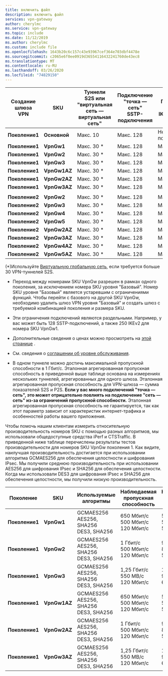 ```yaml
---
title: включить файл
description: включить файл
services: vpn-gateway
author: cherylmc
ms.service: vpn-gateway
ms.topic: include
ms.date: 11/12/2019
ms.author: cherylmc
ms.custom: include file
ms.openlocfilehash: 1643b20c6c157c43e93967cef364e703dbf4478e
ms.sourcegitcommit: c2065e6f0ee0919d36554116432241760de43ec8
ms.translationtype: MT
ms.contentlocale: ru-RU
ms.lasthandoff: 03/26/2020
ms.locfileid: "74829150"
---
```

|**Создание<br>шлюза<br>VPN** |**SKU**   | **Туннели<br>S2S или "виртуальная сеть — виртуальная сеть"** | **Подключение "точка — сеть"<br> SSTP-подключения** | **Подключения P2S<br>IKEv2/OpenVPN** | **Эталонная агрегированная<br>пропускная способность** | **BGP** | **Избыточность между зонами** |
|---            |---         | ---        | ---       | ---            | ---       | ---       | ---|
|**Поколение1**|**Основной**   | Макс. 10    | Макс. 128  | Не поддерживается  | 100 Мбит/с  | Не поддерживается| нет |
|**Поколение1**|**VpnGw1**  | Макс. 30 *   | Макс. 128  | Макс. 250       | 650 Мбит/с  | Поддерживается | нет |
|**Поколение1**|**VpnGw2**  | Макс. 30 *   | Макс. 128  | Макс. 500       | 1 Гбит/с    | Поддерживается | нет |
|**Поколение1**|**VpnGw3**  | Макс. 30 *   | Макс. 128  | Макс. 1000      | 1,25 Гбит/с | Поддерживается | нет |
|**Поколение1**|**VpnGw1AZ**| Макс. 30 *   | Макс. 128  | Макс. 250       | 650 Мбит/с  | Поддерживается | Да |
|**Поколение1**|**VpnGw2AZ**| Макс. 30 *   | Макс. 128  | Макс. 500       | 1 Гбит/с    | Поддерживается | Да |
|**Поколение1**|**VpnGw3AZ**| Макс. 30 *   | Макс. 128  | Макс. 1000      | 1,25 Гбит/с | Поддерживается | Да |
|        |            |            |           |                |           |           |     |
|**Поколение2**|**VpnGw2**  | Макс. 30 *   | Макс. 128  | Макс. 500       | 1,25 Гбит/с | Поддерживается | нет |
|**Поколение2**|**VpnGw3**  | Макс. 30 *   | Макс. 128  | Макс. 1000      | 2,5 Гбит/с  | Поддерживается | нет |
|**Поколение2**|**VpnGw4**  | Макс. 30 *   | Макс. 128  | Макс. 5000      | 5 Гбит/с    | Поддерживается | нет |
|**Поколение2**|**VpnGw5**  | Макс. 30 *   | Макс. 128  | Макс. 10000      | 10 Гбит/с   | Поддерживается | нет |
|**Поколение2**|**VpnGw2AZ**| Макс. 30 *   | Макс. 128  | Макс. 500       | 1,25 Гбит/с | Поддерживается | Да |
|**Поколение2**|**VpnGw3AZ**| Макс. 30 *   | Макс. 128  | Макс. 1000      | 2,5 Гбит/с  | Поддерживается | Да |
|**Поколение2**|**VpnGw4AZ**| Макс. 30 *   | Макс. 128  | Макс. 5000      | 5 Гбит/с    | Поддерживается | Да |
|**Поколение2**|**VpnGw5AZ**| Макс. 30 *   | Макс. 128  | Макс. 10000      | 10 Гбит/с   | Поддерживается | Да |

(*)Используйте [Виртуальную глобальную сеть](../articles/virtual-wan/virtual-wan-about.md), если требуется больше 30 VPN-туннелей S2S.

* Переход между номерами SKU VpnGw разрешен в рамках одного поколения, за исключением номера SKU уровня "Базовый". Номер SKU уровня "Базовый" является устаревшим с ограничениями функций. Чтобы перейти с базового на другой SKU VpnGw, необходимо удалить шлюз VPN уровня "Базовый" и создать шлюз с требуемой комбинацией поколения и размера SKU.

* Эти ограничения подключений являются раздельными. Например, у вас может быть 128 SSTP-подключений, а также 250 IKEv2 для номера SKU VpnGw1.

* Дополнительные сведения о ценах можно просмотреть на [этой странице](https://azure.microsoft.com/pricing/details/vpn-gateway) .

* См. сведения о [соглашении об уровне обслуживания](https://azure.microsoft.com/support/legal/sla/vpn-gateway/).

* В одном туннеле можно достичь максимальной пропускной способности в 1 Гбит/с. Эталонная агрегированная пропускная способность в приведенной выше таблице основана на измерениях нескольких туннелей, агрегированных для одного шлюза. Эталонная агрегированная пропускная способность для VPN-шлюза — сумма показателей S2S и P2S. **Если у вас много подключений "точка — сеть", это может отрицательно повлиять на подключение "сеть — сеть" из-за ограничений пропускной способности.** Эталонная агрегированная пропускная способность не гарантируется, так как этот параметр зависит от характеристик интернет-трафика и особенностей работы вашего приложения.

Чтобы помочь нашим клиентам измерить относительную производительность номеров SKU с помощью разных алгоритмов, мы использовали общедоступные средства iPerf и CTSTraffic. В приведенной ниже таблице перечислены результаты тестов производительности для номеров SKU VpnGw поколения 1. Как видите, наилучшая производительность достигается при использовании алгоритма GCMAES256 для обеспечения целостности и шифрования IPsec. Мы получили среднюю производительность при использовании AES256 для шифрования IPsec и SHA256 для обеспечения целостности. Когда мы использовали DES3 для шифрования IPsec и SHA256 для обеспечения целостности, мы получили низкую производительность.

|**Поколение**|**SKU**   | **Используемые<br>алгоритмы** | **Наблюдаемая<br>пропускная способность** | **Наблюдаемых<br>пакетов в секунду** |
|---           |---       | ---                 | ---            | ---                    |
|**Поколение1**|**VpnGw1**| GCMAES256<br>AES256, SHA256<br>DES3, SHA256| 650 Мбит/с<br>500 Мбит/с<br>120 Мбит/с   | 58 000<br>50 000<br>50 000|
|**Поколение1**|**VpnGw2**| GCMAES256<br>AES256, SHA256<br>DES3, SHA256| 1 Гбит/с<br>500 Мбит/с<br>120 Мбит/с | 90 000<br>80 000<br>55 000|
|**Поколение1**|**VpnGw3**| GCMAES256<br>AES256, SHA256<br>DES3, SHA256| 1,25 Гбит/с<br>550 МB/с<br>120 Мбит/с | 105 000<br>90 000<br>60 000|
|**Поколение1**|**VpnGw1AZ**| GCMAES256<br>AES256, SHA256<br>DES3, SHA256| 650 Мбит/с<br>500 Мбит/с<br>120 Мбит/с   | 58 000<br>50 000<br>50 000|
|**Поколение1**|**VpnGw2AZ**| GCMAES256<br>AES256, SHA256<br>DES3, SHA256| 1 Гбит/с<br>500 Мбит/с<br>120 Мбит/с | 90 000<br>80 000<br>55 000|
|**Поколение1**|**VpnGw3AZ**| GCMAES256<br>AES256, SHA256<br>DES3, SHA256| 1,25 Гбит/с<br>550 МB/с<br>120 Мбит/с | 105 000<br>90 000<br>60 000|
